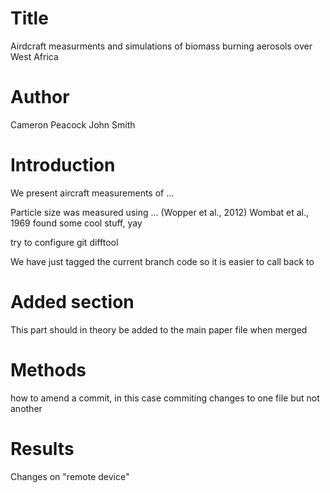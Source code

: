 # Title

Airdcraft measurments and simulations of biomass burning aerosols over West Africa

# Author
Cameron Peacock
John Smith

# Introduction
We present aircraft measurements of ...

Particle size was measured using ... (Wopper et al., 2012)
Wombat et al., 1969 found some cool stuff, yay

try to configure git difftool

We have just tagged the current branch code so it is easier to call back to

# Added section
This part should in theory be added to the main paper file when merged

# Methods
how to amend a commit, in this case commiting changes to one file but not another

# Results
Changes on "remote device"
